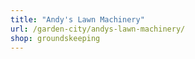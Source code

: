 ```yaml
---
title: "Andy's Lawn Machinery"
url: /garden-city/andys-lawn-machinery/
shop: groundskeeping
---
```

